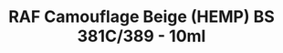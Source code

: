---
layout: product
title: "RAF Camouflage Beige (HEMP) BS 381C/389 - 10ml"
price: "330" 
desc: "Acrylic Laquer 10mL"
img_path: "/assets/img/RC301.webp"
brand: "AK "
available: true
special_offer: false
new: false
soon: false
cat: "020000"
subcat: "020200"
subsubcat: "020201"
sifra: "RC301"
popular: false
---